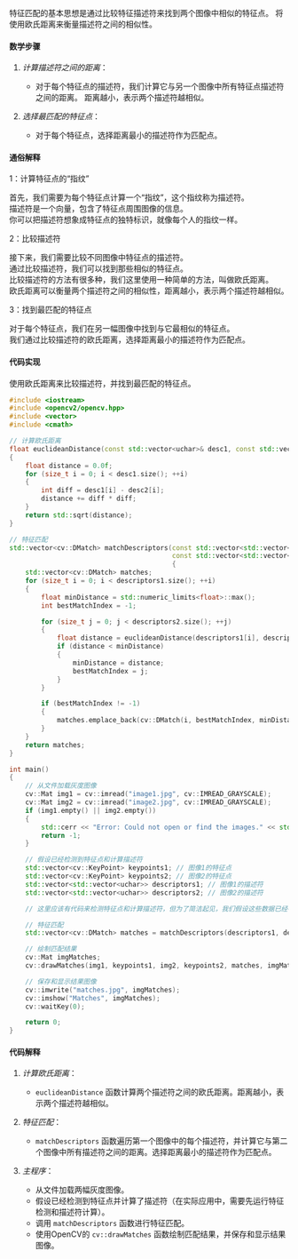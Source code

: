 
特征匹配的基本思想是通过比较特征描述符来找到两个图像中相似的特征点。
将使用欧氏距离来衡量描述符之间的相似性。

#### 数学步骤

1. *计算描述符之间的距离*：

   - 对于每个特征点的描述符，我们计算它与另一个图像中所有特征点描述符之间的距离。
   距离越小，表示两个描述符越相似。

2. *选择最匹配的特征点*：

   - 对于每个特征点，选择距离最小的描述符作为匹配点。

#### 通俗解释

1：计算特征点的“指纹”

首先，我们需要为每个特征点计算一个“指纹”，这个指纹称为描述符。<br>
描述符是一个向量，包含了特征点周围图像的信息。<br>
你可以把描述符想象成特征点的独特标识，就像每个人的指纹一样。<br>

2：比较描述符

接下来，我们需要比较不同图像中特征点的描述符。<br>
通过比较描述符，我们可以找到那些相似的特征点。<br>
比较描述符的方法有很多种，我们这里使用一种简单的方法，叫做欧氏距离。<br>
欧氏距离可以衡量两个描述符之间的相似性，距离越小，表示两个描述符越相似。<br>

3：找到最匹配的特征点

对于每个特征点，我们在另一幅图像中找到与它最相似的特征点。<br>
我们通过比较描述符的欧氏距离，选择距离最小的描述符作为匹配点。<br>

#### 代码实现

使用欧氏距离来比较描述符，并找到最匹配的特征点。

```cpp
#include <iostream>
#include <opencv2/opencv.hpp>
#include <vector>
#include <cmath>

// 计算欧氏距离
float euclideanDistance(const std::vector<uchar>& desc1, const std::vector<uchar>& desc2) 
{
    float distance = 0.0f;
    for (size_t i = 0; i < desc1.size(); ++i) 
    {
        int diff = desc1[i] - desc2[i];
        distance += diff * diff;
    }
    return std::sqrt(distance);
}

// 特征匹配
std::vector<cv::DMatch> matchDescriptors(const std::vector<std::vector<uchar>>& descriptors1,
                                         const std::vector<std::vector<uchar>>& descriptors2) 
                                         {
    std::vector<cv::DMatch> matches;
    for (size_t i = 0; i < descriptors1.size(); ++i) 
    {
        float minDistance = std::numeric_limits<float>::max();
        int bestMatchIndex = -1;

        for (size_t j = 0; j < descriptors2.size(); ++j) 
        {
            float distance = euclideanDistance(descriptors1[i], descriptors2[j]);
            if (distance < minDistance) 
            {
                minDistance = distance;
                bestMatchIndex = j;
            }
        }

        if (bestMatchIndex != -1) 
        {
            matches.emplace_back(cv::DMatch(i, bestMatchIndex, minDistance));
        }
    }
    return matches;
}

int main() 
{
    // 从文件加载灰度图像
    cv::Mat img1 = cv::imread("image1.jpg", cv::IMREAD_GRAYSCALE);
    cv::Mat img2 = cv::imread("image2.jpg", cv::IMREAD_GRAYSCALE);
    if (img1.empty() || img2.empty()) 
    {
        std::cerr << "Error: Could not open or find the images." << std::endl;
        return -1;
    }

    // 假设已经检测到特征点和计算描述符
    std::vector<cv::KeyPoint> keypoints1; // 图像1的特征点
    std::vector<cv::KeyPoint> keypoints2; // 图像2的特征点
    std::vector<std::vector<uchar>> descriptors1; // 图像1的描述符
    std::vector<std::vector<uchar>> descriptors2; // 图像2的描述符

    // 这里应该有代码来检测特征点和计算描述符，但为了简洁起见，我们假设这些数据已经存在

    // 特征匹配
    std::vector<cv::DMatch> matches = matchDescriptors(descriptors1, descriptors2);

    // 绘制匹配结果
    cv::Mat imgMatches;
    cv::drawMatches(img1, keypoints1, img2, keypoints2, matches, imgMatches);

    // 保存和显示结果图像
    cv::imwrite("matches.jpg", imgMatches);
    cv::imshow("Matches", imgMatches);
    cv::waitKey(0);

    return 0;
}
```

#### 代码解释

1. *计算欧氏距离*：
   - `euclideanDistance` 函数计算两个描述符之间的欧氏距离。距离越小，表示两个描述符越相似。

2. *特征匹配*：
   - `matchDescriptors` 函数遍历第一个图像中的每个描述符，并计算它与第二个图像中所有描述符之间的距离。选择距离最小的描述符作为匹配点。

3. *主程序*：
   - 从文件加载两幅灰度图像。
   - 假设已经检测到特征点并计算了描述符（在实际应用中，需要先运行特征检测和描述符计算）。
   - 调用 `matchDescriptors` 函数进行特征匹配。
   - 使用OpenCV的 `cv::drawMatches` 函数绘制匹配结果，并保存和显示结果图像。
